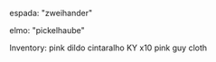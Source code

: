 espada: "zweihander"

elmo: "pickelhaube"

Inventory:
    pink dildo
    cintaralho
    KY x10
    pink guy cloth
